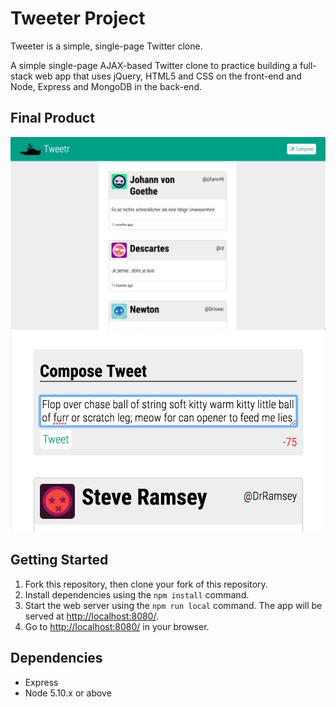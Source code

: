 # Tweeter Project

Tweeter is a simple, single-page Twitter clone.

A simple single-page AJAX-based Twitter clone to practice building a full-stack web app that uses jQuery, HTML5 and CSS on the front-end and Node, Express and MongoDB in the back-end.

## Final Product

![Main Page of tweets](public/images/main.png)
![Compose tweet](public/images/compose-tweet.png)

## Getting Started

1. Fork this repository, then clone your fork of this repository.
2. Install dependencies using the `npm install` command.
3. Start the web server using the `npm run local` command. The app will be served at <http://localhost:8080/>.
4. Go to <http://localhost:8080/> in your browser.

## Dependencies

- Express
- Node 5.10.x or above
